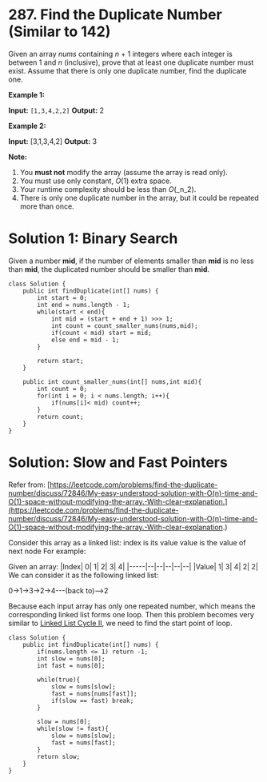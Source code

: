 # 287. Find the Duplicate Number (Similar to 142)
Given an array  _nums_  containing  _n_  + 1 integers where each integer is between 1 and  _n_  (inclusive), prove that at least one duplicate number must exist. Assume that there is only one duplicate number, find the duplicate one.

**Example 1:**

**Input:** `[1,3,4,2,2]`
**Output:** 2

**Example 2:**

**Input:** [3,1,3,4,2]
**Output:** 3

**Note:**

1.  You  **must not**  modify the array (assume the array is read only).
2.  You must use only constant,  _O_(1) extra space.
3.  Your runtime complexity should be less than  _O_(_n_2).
4.  There is only one duplicate number in the array, but it could be repeated more than once.

# Solution 1: Binary Search
Given a number **mid**, if the number of elements smaller than **mid** is no less than **mid**, the duplicated number should be smaller than **mid**. 
```
class Solution {
    public int findDuplicate(int[] nums) {      
        int start = 0;
        int end = nums.length - 1;
        while(start < end){
            int mid = (start + end + 1) >>> 1;
            int count = count_smaller_nums(nums,mid);
            if(count < mid) start = mid;
            else end = mid - 1;
        }
        
        return start;
    }
    
    public int count_smaller_nums(int[] nums,int mid){
        int count = 0;
        for(int i = 0; i < nums.length; i++){
            if(nums[i]< mid) count++;
        }
        return count;
    }
}
```

# Solution: Slow and Fast Pointers
Refer from: [https://leetcode.com/problems/find-the-duplicate-number/discuss/72846/My-easy-understood-solution-with-O(n)-time-and-O(1)-space-without-modifying-the-array.-With-clear-explanation.](https://leetcode.com/problems/find-the-duplicate-number/discuss/72846/My-easy-understood-solution-with-O(n)-time-and-O(1)-space-without-modifying-the-array.-With-clear-explanation.)

Consider this array as a linked list:
    index is its value
    value is the value of next node
For example:

Given an array: 
|Index| 0| 1| 2| 3| 4| 
|-----|--|--|--|--|--|
|Value| 1| 3| 4| 2| 2|
We can consider it as the following linked list:

0->1->3->2->4---(back to)-->2

Because each input array has only one repeated number, which means the corresponding linked list forms one loop.  Then this problem becomes very similar to [Linked List Cycle II](https://leetcode.com/problems/linked-list-cycle-ii/), we need to find the start point of loop.
```
class Solution {
    public int findDuplicate(int[] nums) {      
        if(nums.length <= 1) return -1;
        int slow = nums[0];
        int fast = nums[0];
        
        while(true){
            slow = nums[slow];
            fast = nums[nums[fast]];
            if(slow == fast) break;
        }
        
        slow = nums[0];
        while(slow != fast){
            slow = nums[slow];
            fast = nums[fast];
        }
        return slow;
    } 
}
```
